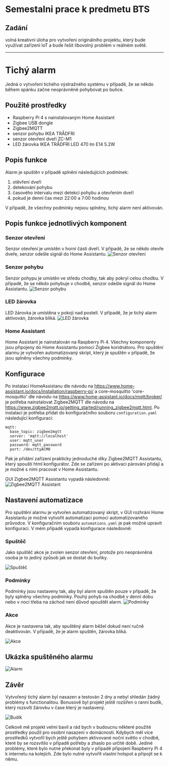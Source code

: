 # Semestalni prace k predmetu BTS
## Zadání
volná kreativní úloha pro vytvoření originálního projektu, který bude využívat zařízení IoT a bude řešit libovolný problém v reálném světě.

---

# Tichý alarm
Jedná o vytvoření tichého výstražného systému v případě, že se někdo během spánku začne neoprávněně pohybovat po buňce.


## Použité prostředky
- Raspberry Pi 4 s nainstalovaným Home Assistant
- Zigbee USB dongle
- Zigbee2MQTT 
- senzor pohybu IKEA TRÅDFRI
- senzor otevření dveří ZC-M1
- LED žárovka IKEA TRÅDFRI LED 470 lm E14 5.2W

## Popis funkce
Alarm je spuštěn v případě splnění následujících podmínek:
1. otěvření dveří
2. detekování pohybu
3. časového intervalu mezi detekcí pohybu a otevřením dveří
4. pokud je denní čas mezi 22:00 a 7:00 hodinou

V případě, že všechny podmínky nejsou splněny, tichý alarm není aktivován.

## Popis funkce jednotlivých komponent
### Senzor otevření
Senzor otevření je umístěn v horní části dveří. V případě, že se někdo otevře dveře, senzor odešle signál do Home Assistantu.
![Senzor otevření](./senzor_dvere.jpg)

### Senzor pohybu
Senzor pohypu je umístěn ve středu chodby, tak aby pokryl celou chodbu. V případě, že se někdo pohybuje v chodbě, senzor odešle signál do Home Assistantu.
![Senzor pohybu](./senzor_pohyb.jpg)

### LED žárovka
LED žárovka je umístěna v pokoji nad postelí. V případě, že je tichý alarm aktivován, žárovka bliká.
![LED žárovka](./led_zarovka.jpg)

### Home Assistant
Home Assistant je nainstalován na Raspberry Pi 4. Všechny komponenty jsou připojeny do Home Assistantu pomocí Zigbee koridnátoru.
Pro spuštění alarmu je vytvořen automatizovaný skript, který je spuštěn v případě, že jsou splněny všechny podmínky.

## Konfigurace
Po instalaci HomeAssistanu dle návodu na https://www.home-assistant.io/docs/installation/raspberry-pi/ a core-mosquitto 'core-mosquitto' dle návodu na https://www.home-assistant.io/docs/mqtt/broker/ je potřeba nainstalovat Zigbee2MQTT dle návodu na https://www.zigbee2mqtt.io/getting_started/running_zigbee2mqtt.html. Po instalaci je potřeba přidat do konfiguračního souboru `configuration.yaml` následující konfiguraci:
```
mqtt:
  base_topic: zigbee2mqtt
  server: 'mqtt://localhost'
  user: mqtt_user
  password: mqtt_password
  port: /dev/ttyACM0
```

Pak je přidání zařízení prakticky jednoduché díky Zigbee2MQTT Assistantu, který spouští html konfigurátor. Zde se zařízení po aktivaci párování přidají a je možné s nimi pracovat v Home Assistantu.

GUI Zigbee2MQTT Assistantu vypadá následovně:
![Zigbee2MQTT Assistant](Ziggbee2MQTT_gui.png)

## Nastavení automatizace
Pro spuštění alarmu je vytvořen automatizovaný skript, v GUI rozhrání Home Assistantu je možné vytvořit automatizaci pomocí automatizovaného průvodce. V konfiguračním souboru `automations.yaml` je pak možné upravit konfiguraci. V mém případě vypadá konfigurace následovně:

### Spuštěč
Jako spuštěč akce je zvolen senzor otevření, protože pro neoprávněná osoba je to jediný způsob jak se dostat do buňky.

![Spuštěč](./spouštěče.png)

### Podmínky

Podmínky jsou nastaveny tak, aby byl alarm spuštěn pouze v případě, že byly splněny všechny podmínky. Pouhý pohyb na chodbě v denní dobu nebo v noci třeba na záchod není důvod spouštět alarm.
![Podmínky](./podmínky.png)

### Akce

Akce je nastavena tak, aby spuštěný alarm běžel dokud není ručně deaktivován. V případě, že je alarm spuštěn, žárovka bliká.

![Akce](./akce.png)

## Ukázka spuštěného alarmu
![Alarm](./alarm.gif)

## Závěr

Vytvořený tichý alarm byl nasazen a testován 2 dny a nebyl shledán žádný problémy s functionalitou. Bonusově byl projekt ještě rozšířen o ranní budík, který rozsvítí žárovku v čase který je nastavený.

![Budík](./budik.png)

Celkově mě projekt velmi bavil a rád bych v budoucnu některé použité prostředky použil pro osobní nasazení v domácnosti.
Kdybych měl více prostředků vytvořil bych ještě pohybem aktivované noční světlo v chodbě, které by se rozsvítilo v případě potřeby a zhaslo po určité době.
Jediné problémy, které bylo nutné překonat byly v případě připojení Raspberry Pi 4 k internetu na kolejích. Zde bylo nutné vytvořit vlastní hotspot a připojit se k němu.